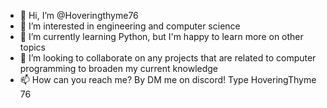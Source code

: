 - 👋 Hi, I’m @Hoveringthyme76
- 👀 I’m interested in engineering and computer science
- 🌱 I’m currently learning Python, but I'm happy to learn more on other topics
- 💞️ I’m looking to collaborate on any projects that are related to computer programming to broaden my current knowledge
- 📫 How can you reach me? By DM me on discord! Type HoveringThyme 76

<!---
Hoveringthyme76/Hoveringthyme76 is a ✨ special ✨ repository because its `README.md` (this file) appears on your GitHub profile.
You can click the Preview link to take a look at your changes.
--->
